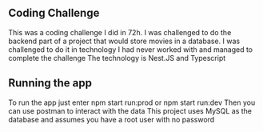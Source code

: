 ## Coding Challenge

This was a coding challenge I did in 72h.
I was challenged to do the backend part of a project that would store movies in a database.
I was challenged to do it in technology I had never worked with and managed to complete the challenge
The technology is Nest.JS and Typescript

## Running the app

To run the app just enter npm start run:prod or npm start run:dev
Then you can use postman to interact with the data
This project uses MySQL as the database and assumes you have a root user with no password
